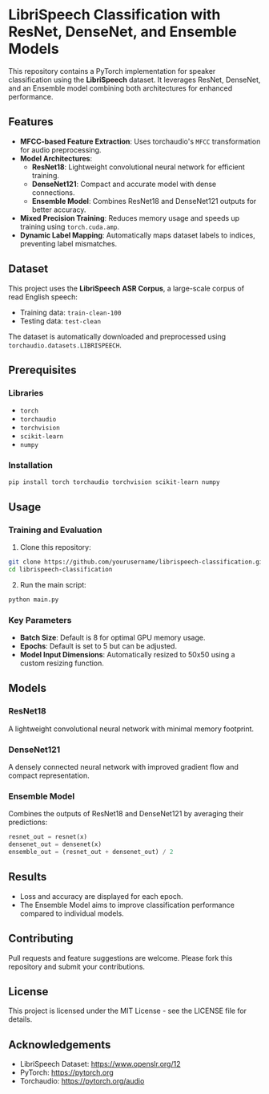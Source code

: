 # LibriSpeech Classification with ResNet, DenseNet, and Ensemble Models

This repository contains a PyTorch implementation for speaker classification using the **LibriSpeech** dataset. 
It leverages ResNet, DenseNet, and an Ensemble model combining both architectures for enhanced performance.

## Features
- **MFCC-based Feature Extraction**: Uses torchaudio's `MFCC` transformation for audio preprocessing.
- **Model Architectures**:
  - **ResNet18**: Lightweight convolutional neural network for efficient training.
  - **DenseNet121**: Compact and accurate model with dense connections.
  - **Ensemble Model**: Combines ResNet18 and DenseNet121 outputs for better accuracy.
- **Mixed Precision Training**: Reduces memory usage and speeds up training using `torch.cuda.amp`.
- **Dynamic Label Mapping**: Automatically maps dataset labels to indices, preventing label mismatches.

## Dataset
This project uses the **LibriSpeech ASR Corpus**, a large-scale corpus of read English speech:
- Training data: `train-clean-100`
- Testing data: `test-clean`

The dataset is automatically downloaded and preprocessed using `torchaudio.datasets.LIBRISPEECH`.

## Prerequisites
### Libraries
- `torch`
- `torchaudio`
- `torchvision`
- `scikit-learn`
- `numpy`

### Installation
```bash
pip install torch torchaudio torchvision scikit-learn numpy
```

## Usage
### Training and Evaluation
1. Clone this repository:

```bash
git clone https://github.com/yourusername/librispeech-classification.git
cd librispeech-classification
```
2. Run the main script:

```bash
python main.py
```

### Key Parameters
- **Batch Size**: Default is 8 for optimal GPU memory usage.
- **Epochs**: Default is set to 5 but can be adjusted.
- **Model Input Dimensions**: Automatically resized to 50x50 using a custom resizing function.

## Models
### ResNet18
A lightweight convolutional neural network with minimal memory footprint.

### DenseNet121
A densely connected neural network with improved gradient flow and compact representation.

### Ensemble Model
Combines the outputs of ResNet18 and DenseNet121 by averaging their predictions:

```python
resnet_out = resnet(x)
densenet_out = densenet(x)
ensemble_out = (resnet_out + densenet_out) / 2
```

## Results
- Loss and accuracy are displayed for each epoch.
- The Ensemble Model aims to improve classification performance compared to individual models.

## Contributing
Pull requests and feature suggestions are welcome. Please fork this repository and submit your contributions.

## License
This project is licensed under the MIT License - see the LICENSE file for details.

## Acknowledgements
- LibriSpeech Dataset: https://www.openslr.org/12
- PyTorch: https://pytorch.org
- Torchaudio: https://pytorch.org/audio

